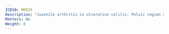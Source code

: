 ```yaml
---
ICD10: M0925
Description: "Juvenile arthritis in ulcerative colitis: Pelvic region and thigh"
Matters: No
Weight: 0
---
```


